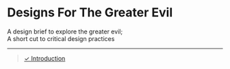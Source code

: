 # Designs For The Greater Evil
A design brief to explore the greater evil;  
A short cut to critical design practices

---

> [✓ Introduction](Introduction.md)
